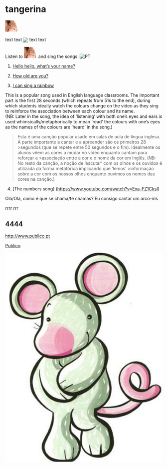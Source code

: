 # tangerina

![my first image](/images/listen.png)

text text <img style="vertical-align:middle" src="https://upload.wikimedia.org/wikipedia/commons/5/5c/Flag_of_Portugal.svg"> text text

Listen to ![my first image](/images/listen.png) and sing the songs: ![PT](https://upload.wikimedia.org/wikipedia/commons/5/5c/Flag_of_Portugal.svg "Ouvir e cantar as canções:")

1. [Hello hello, what’s your name?](https://www.youtube.com/watch?v=Uv1JkBL5728) 

2. [How old are you?](https://www.youtube.com/watch?v=x2cI4ZgsYU4)

3. [I can sing a rainbow](https://www.youtube.com/watch?v=rNFW5JK4-rk)

This is a popular song used in English language classrooms. The important part is the first 28 seconds (which repeats from 51s to the end), during which students ideally watch the colours change on the video as they sing to reinforce the association between each colour and its name.  
(NB: Later in the song, the idea of ‘listening’ with both one’s eyes and ears is used whimsically/metaphorically to mean ‘read’ the colours with one’s eyes as the names of the colours are ‘heard’ in the song.)

>Esta é uma canção popular usado em salas de aula de língua inglesa. A parte importante a cantar e a apreender são os primeiros 28 >segundos (que se repete entre 50 segundos e o fim). Idealmente os alunos vêem as cores a mudar no vídeo enquanto cantam para reforçar a >associação entre a cor e o nome da cor em Inglês. 
>(NB: No resto da canção, a noção de ‘escutar’ com os olhos e os ouvidos é utilizada da forma metafórica implicando que ‘lemos’ >informação sobre a cor com os nossos olhos enquanto ouvimos os nomes das cores na canção.)

4. [The numbers song]  (https://www.youtube.com/watch?v=Exa-FZ1CksI)

Olá/Olá, como é que se chama/te chamas?
Eu consigo cantar um arco-iris

rrrr
rrr

## 4444

http://www.publico.pt

[Publico](http://www.publico.pt)

![my second image](/images/monty.PNG)

